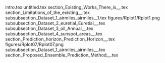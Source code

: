 intro.tex
untitled.tex
section_Existing_Works_There_is__.tex
section_Limitations_of_the_existing__.tex
subsubsection_Dataset_1_airmiles_airmiles__1.tex
figures/Rplot1/Rplot1.png
subsubsection_Dataset_2_euretial_Euretial__.tex
subsubsection_Dataset_3_oil_Annual__.tex
subsubsection_Dataset_4_sunspot_areas__.tex
section_Prediction_horizon_Prediction_Horizon__.tex
figures/Rplot07/Rplot07.png
subsubsection_Dataset_1_airmiles_airmiles__.tex
section_Proposed_Ensemble_Prediction_Method__.tex